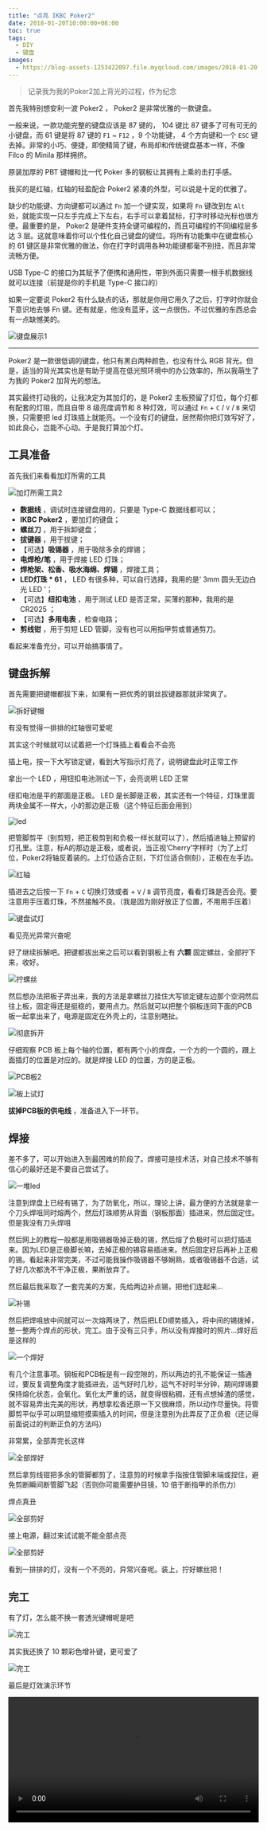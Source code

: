 ```yaml
---
title: "点亮 IKBC Poker2"
date: 2018-01-20T10:00:00+08:00
toc: true
tags:
  - DIY
  - 键盘
images:
  - https://blog-assets-1253422097.file.myqcloud.com/images/2018-01-20-lighted-poker2/28.jpg
---
```


> 记录我为我的Poker2加上背光的过程，作为纪念

首先我特别想安利一波 Poker2 ， Poker2 是非常优雅的一款键盘。

一般来说，一款功能完整的键盘应该是 87 键的， 104 键比 87 键多了可有可无的小键盘，而 61 键是将 87 键的 `F1` ~ `F12` ，9 个功能键， 4 个方向键和一个 `ESC` 键去掉。非常的小巧、便捷，即使精简了键，布局却和传统键盘基本一样，不像 Filco 的 Minila 那样拥挤。

原装加厚的 PBT 键帽和比一代 Poker 多的钢板让其拥有上乘的击打手感。

我买的是红轴，红轴的轻盈配合 Poker2 紧凑的外型，可以说是十足的优雅了。

缺少的功能键、方向键都可以通过 `Fn` 加一个键实现，如果将 `Fn` 键改到左 `Alt` 处，就能实现一只左手完成上下左右，右手可以拿着鼠标，打字时移动光标也很方便。最重要的是， Poker2 是硬件支持全键可编程的，而且可编程的不同编程层多达 3 层。这就意味着你可以个性化自己键盘的键位。将所有功能集中在键盘核心的 61 键区是非常优雅的做法，你在打字时调用各种功能键都毫不别扭，而且非常流畅方便。

USB Type-C 的接口为其赋予了便携和通用性，带到外面只需要一根手机数据线就可以连接（前提是你的手机是 Type-C 接口的）

如果一定要说 Poker2 有什么缺点的话，那就是你用它用久了之后，打字时你就会下意识地去够 Fn 键。还有就是，他没有蓝牙，这一点很伤，不过优雅的东西总会有一点缺憾美的。

![键盘展示1](https://blog-assets-1253422097.file.myqcloud.com/images/2018-01-20-lighted-poker2/1.jpg)

---

Poker2 是一款很低调的键盘，他只有黑白两种颜色，也没有什么 RGB 背光。但是，适当的背光其实也是有助于提高在低光照环境中的办公效率的，所以我萌生了为我的 Poker2 加背光的想法。

其实最终打动我的，让我决定为其加灯的，是 Poker2 主板预留了灯位，每个灯都有配套的灯阻，而且自带 8 级亮度调节和 8 种灯效，可以通过 `Fn` + `C` / `V` / `B` 来切换，只需要把 led 灯珠插上就能亮。一个没有灯的键盘，居然帮你把灯效写好了，如此良心，岂能不心动。于是我打算加个灯。

## 工具准备

首先我们来看看加灯所需的工具

![加灯所需工具2](https://blog-assets-1253422097.file.myqcloud.com/images/2018-01-20-lighted-poker2/5.jpg)

- **数据线** ，调试时连接键盘用的，只要是 Type-C 数据线都可以；
- **IKBC Poker2** ，要加灯的键盘；
- **螺丝刀** ，用于拆卸键盘；
- **拔键器** ，用于拔键；
- 【可选】**吸锡器** ，用于吸除多余的焊锡；
- **电焊枪/笔** ，用于焊接 LED 灯珠；
- **焊枪架、松香、吸水海绵、焊锡** ，焊接工具；
- **LED灯珠 \* 61** ， LED 有很多种，可以自行选择，我用的是‘ 3mm 圆头无边白光 LED ’；
- 【可选】**纽扣电池** ，用于测试 LED 是否正常，买薄的那种，我用的是 CR2025 ；
- 【可选】**多用电表** ，检查电路；
- **剪线钳** ，用于剪短 LED 管脚，没有也可以用指甲剪或普通剪刀。

看起来准备充分，可以开始搞事情了。

## 键盘拆解

首先需要把键帽都拔下来，如果有一把优秀的钢丝拔键器那就非常爽了。

![拆好键帽](https://blog-assets-1253422097.file.myqcloud.com/images/2018-01-20-lighted-poker2/7.jpg)

有没有觉得一排排的红轴很可爱呢

其实这个时候就可以试着把一个灯珠插上看看会不会亮

插上电，按一下大写锁定键，看到大写指示灯亮了，说明键盘此时正常工作

拿出一个 LED ，用钮扣电池测试一下，会亮说明 LED 正常

纽扣电池是平的那面是正极。 LED 是长脚是正极，其实还有一个特征，灯珠里面两块金属不一样大，小的那边是正极（这个特征后面会用到）

![led](https://blog-assets-1253422097.file.myqcloud.com/images/2018-01-20-lighted-poker2/9.jpg)  

把管脚剪平（别剪短，把正极剪到和负极一样长就可以了），然后插进轴上预留的灯孔里。注意，标A的那边是正极，或者说，当正视‘Cherry’字样时（为了上灯位，Poker2将轴反着装的。上灯位适合正刻，下灯位适合侧刻），正极在左手边。

![红轴](https://blog-assets-1253422097.file.myqcloud.com/images/2018-01-20-lighted-poker2/11.jpg)

插进去之后按一下 `Fn` + `C` 切换灯效或者 + `V` / `B` 调节亮度，看看灯珠是否会亮。要注意用手压着灯珠，不然接触不良。（我是因为刚好放正了位置，不用用手压着）

![键盘试灯](https://blog-assets-1253422097.file.myqcloud.com/images/2018-01-20-lighted-poker2/12.jpg)

看见亮光异常兴奋呢

好了继续拆解吧。把键都拔出来之后可以看到钢板上有 **六颗** 固定螺丝，全部拧下来，收好。

![拧螺丝](https://blog-assets-1253422097.file.myqcloud.com/images/2018-01-20-lighted-poker2/13.jpg)

然后想办法把板子弄出来，我的方法是拿螺丝刀挂住大写锁定键左边那个空洞然后往上板，固定得还是挺稳的，要用点力。然后就可以把整个钢板连同下面的PCB板一起拿出来了，电源是固定在外壳上的，注意别瞎扯。

![彻底拆开](https://blog-assets-1253422097.file.myqcloud.com/images/2018-01-20-lighted-poker2/14.jpg)

仔细观察 PCB 板上每个轴的位置，都有两个小的焊盘，一个方的一个圆的，跟上面插灯的位置是对应的。就是焊接 LED 的位置，方的是正极。

![PCB板2](https://blog-assets-1253422097.file.myqcloud.com/images/2018-01-20-lighted-poker2/16.jpg)

![板上试灯](https://blog-assets-1253422097.file.myqcloud.com/images/2018-01-20-lighted-poker2/17.jpg)

**拔掉PCB板的供电线** ，准备进入下一环节。

## 焊接

差不多了，可以开始进入到最困难的阶段了。焊接可是技术活，对自己技术不够有信心的最好还是不要自己尝试了。

![一堆led](https://blog-assets-1253422097.file.myqcloud.com/images/2018-01-20-lighted-poker2/18.jpg)

注意到焊盘上已经有锡了，为了防氧化，所以，理论上讲，最方便的方法就是拿一个刀头焊咀同时熔两个，然后灯珠顺势从背面（钢板那面）插进来，然后固定住。但是我没有刀头焊咀

然后网上的教程一般都是用吸锡器吸掉正极的锡，然后熔了负极时可以把灯插进来。因为LED是正极脚长嘛，去掉正极的锡容易插进来。然后固定好后再补上正极的锡。看起来非常完美，不过可能我操作吸锡器不够娴熟，或者吸锡器不合适，试了好几次都洗不干净正极，果断放弃了。

然后最后我采取了一套完美的方案，先给两边补点锡，把他们连起来...

![补锡](https://blog-assets-1253422097.file.myqcloud.com/images/2018-01-20-lighted-poker2/20.jpg)

然后把焊咀放中间就可以一次熔两块了，然后把LED顺势插入，将中间的锡拨掉，整一整两个焊点的形状，完工。由于没有三只手，所以没有焊接时的照片...焊好后是这样的

![一个焊好](https://blog-assets-1253422097.file.myqcloud.com/images/2018-01-20-lighted-poker2/21.jpg)

有几个注意事项。钢板和PCB板是有一段空隙的，所以两边的孔不能保证一插通过，要反复调整角度才能插进去，运气好时几秒，运气不好时半分钟，期间焊锡要保持熔化状态，会氧化。氧化太严重的话，就变得很粘稠，还有点想掉渣的感觉，就不容易弄出完美的形状，再想拿松香还原一下又很麻烦，所以动作尽量快。将管脚剪平似乎可以明显缩短摸索插入的时间，但是注意别为此弄反了正负极（还记得前面说过的判断正负的方法吗）

非常累，全部弄完长这样

![全部焊好](https://blog-assets-1253422097.file.myqcloud.com/images/2018-01-20-lighted-poker2/22.jpg)

然后拿剪线钳把多余的管脚都剪了，注意剪的时候拿手指按住管脚末端或捏住，避免剪断瞬间断管脚飞起（否则你可能需要护目镜，10 倍于断指甲的杀伤力）

焊点真丑

![全部剪好](https://blog-assets-1253422097.file.myqcloud.com/images/2018-01-20-lighted-poker2/23.jpg)

接上电源，翻过来试试能不能全部点亮

![全部剪好](https://blog-assets-1253422097.file.myqcloud.com/images/2018-01-20-lighted-poker2/24.jpg)

看到一排排的灯，没有一个不亮的，异常兴奋呢。装上，拧好螺丝把！

## 完工

有了灯，怎么能不换一套透光键帽呢是吧
 
![完工](https://blog-assets-1253422097.file.myqcloud.com/images/2018-01-20-lighted-poker2/27.jpg)

其实我还换了 10 颗彩色增补键，更可爱了

![完工](https://blog-assets-1253422097.file.myqcloud.com/images/2018-01-20-lighted-poker2/28.jpg)

最后是灯效演示环节

<video controls="" preload="metadata" width="100%">
    <source src="https://blog-assets-1253422097.file.myqcloud.com/images/2018-01-20-lighted-poker2/29.webm" type="video/webm">
    <p>Your user agent does not support the HTML5 Video element.</p>
</video>

